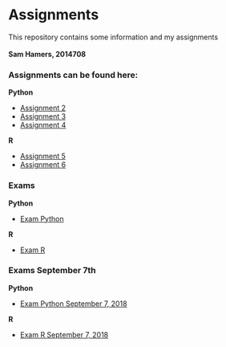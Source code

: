 # Assignments
This repository contains some information and my assignments
<br> </br>
<b>Sam Hamers, 2014708</b>

### Assignments can be found here:
<b>Python</b>
* [Assignment 2](https://github.com/SamHamers/Assignments/blob/master/Assignment_2.ipynb)
* [Assignment 3](https://github.com/SamHamers/Assignments/blob/master/assignment_3.ipynb)
* [Assignment 4](https://github.com/SamHamers/Assignments/blob/master/assignment_4.ipynb)

<b>R</b>
* [Assignment 5](https://github.com/SamHamers/Assignments/blob/master/Assignment_5.ipynb)
* [Assignment 6](https://github.com/SamHamers/Assignments/blob/master/Assignment_6.ipynb)

### Exams
<b>Python</b>
  * [Exam Python](https://github.com/SamHamers/Assignments/blob/master/Exam_Python.ipynb)

<b>R</b>
  * [Exam R](https://github.com/SamHamers/Assignments/blob/master/Exam_R.ipynb)
 
 ### Exams September 7th
 <b>Python</b>
  * [Exam Python September 7, 2018](https://github.com/SamHamers/Assignments/blob/master/Exam_Python_September_7_2018.ipynb)
 
 <b>R</b>
  * [Exam R September 7, 2018](https://github.com/SamHamers/Assignments/blob/master/Exam_Python_September_7_2018.ipynb)
